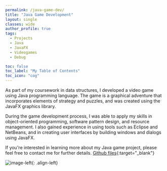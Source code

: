 ```yaml
---
permalink: /java-game-dev/
title: "Java Game Development"
layout: single
classes: wide
author_profile: true
tags:
  - Projects
  - Java
  - JavaFX
  - Videogames
  - Debug

toc: false
toc_label: "My Table of Contents"
toc_icon: "cog"
---
```



As part of my coursework in data structures, I developed a video game using Java programming language. The game is a graphical adventure that incorporates elements of strategy and puzzles, and was created using the JavaFX graphics library.

During the game development process, I was able to apply my skills in object-oriented programming, software pattern design, and resource management. I also gained experience in using tools such as Eclipse and NetBeans, and in creating user interfaces by building windows and dialogs using JavaFX.

If you're interested in learning more about my Java game project, please feel free to contact me for further details.
[Github files](https://github.com/bash20cu/Universidad/tree/main/Estructuras_de_Datos_Algoritmos/Donkey_Kong){:target="_blank"}

![image-left]({{"/assets/images/javaVideoGame.gif"|absolute_url}}){: .align-left}